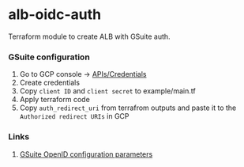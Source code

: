 # alb-oidc-auth
Terraform module to create ALB with GSuite auth.

### GSuite configuration
1. Go to GCP console -> [APIs/Credentials](https://console.cloud.google.com/apis/credentials)
2. Create credentials
3. Copy `client ID` and `client secret` to example/main.tf
4. Apply terraform code
5. Copy `auth_redirect_uri` from terrafrom outputs and paste it to the `Authorized redirect URIs` in GCP

### Links
1. [GSuite OpenID configuration parameters](https://accounts.google.com/.well-known/openid-configuration)